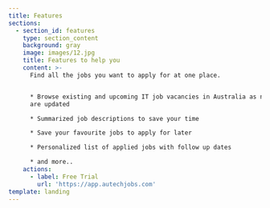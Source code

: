 ```yaml
---
title: Features
sections:
  - section_id: features
    type: section_content
    background: gray
    image: images/12.jpg
    title: Features to help you
    content: >-
      Find all the jobs you want to apply for at one place.


      * Browse existing and upcoming IT job vacancies in Australia as new jobs
      are updated

      * Summarized job descriptions to save your time 

      * Save your favourite jobs to apply for later

      * Personalized list of applied jobs with follow up dates

      * and more..
    actions:
      - label: Free Trial
        url: 'https://app.autechjobs.com'
template: landing
---
```

